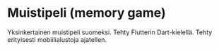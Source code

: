 # Muistipeli (memory game)

Yksinkertainen muistipeli suomeksi. Tehty Flutterin Dart-kielellä. Tehty erityisesti mobiilialustoja ajatellen.
